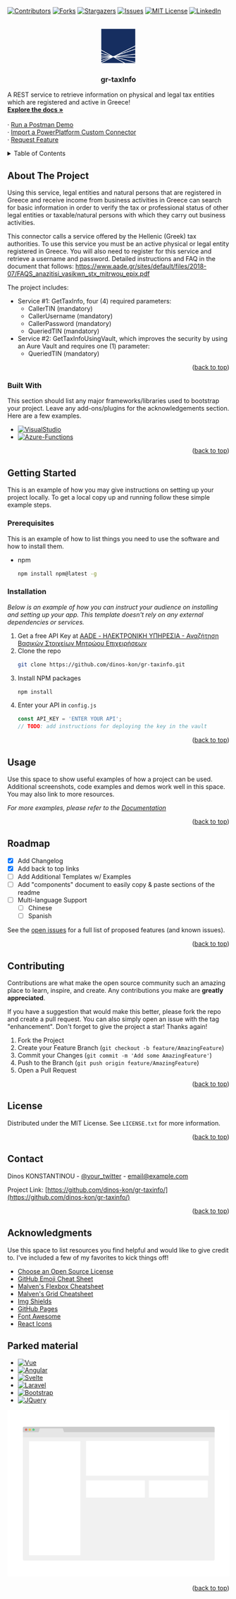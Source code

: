 <!-- Improved compatibility of back to top link: See: https://github.com/dinos-kon/gr-taxinfo/pull/73 -->
<a name="readme-top"></a>
<!--
*** Thanks for checking out the Best-README-Template. If you have a suggestion
*** that would make this better, please fork the repo and create a pull request
*** or simply open an issue with the tag "enhancement".
*** Don't forget to give the project a star!
*** Thanks again! Now go create something AMAZING! :D
-->



<!-- PROJECT SHIELDS -->
<!--
*** I'm using markdown "reference style" links for readability.
*** Reference links are enclosed in brackets [ ] instead of parentheses ( ).
*** See the bottom of this document for the declaration of the reference variables
*** for contributors-url, forks-url, etc. This is an optional, concise syntax you may use.
*** https://www.markdownguide.org/basic-syntax/#reference-style-links
-->
[![Contributors][contributors-shield]][contributors-url]
[![Forks][forks-shield]][forks-url]
[![Stargazers][stars-shield]][stars-url]
[![Issues][issues-shield]][issues-url]
[![MIT License][license-shield]][license-url]
[![LinkedIn][linkedin-shield]][linkedin-url]


<br />
<div align="">
  
  <div align="center">
    <a href="https://github.com/dinos-kon/gr-taxinfo">
      <!-- PROJECT LOGO -->
      <img src="images/aade-logo-greece.png" alt="Logo of aade.gr" width="80" height="80">
    </a>
  </div>
  <h3 align="center">gr-taxInfo</h3>

  <p align="left">
    A REST service to retrieve information on physical and legal tax entities which are registered and active in Greece!
    <br />
    <a href="https://github.com/dinos-kon/gr-taxinfo"><strong>Explore the docs »</strong></a>
    <br /><br />
    ·
    <a href="https://github.com/dinos-kon/gr-taxinfo/Postman">Run a Postman Demo</a>
    <br />
    ·
    <a href="https://github.com/dinos-kon/gr-taxinfo/CustomConnector">Import a PowerPlatform Custom Connector</a>
    <br />
    ·
    <a href="https://github.com/dinos-kon/gr-taxinfo/issues">Request Feature</a>
  </p>
</div>



<!-- TABLE OF CONTENTS -->
<details>
  <summary>Table of Contents</summary>
  <ol>
    <li>
      <a href="#about-the-project">About The Project</a>
      <ul>
        <li><a href="#built-with">Built With</a> C#, Azure Functions, ...</li>
      </ul>
    </li>
    <li>
      <a href="#getting-started">Getting Started</a>
      <ul>
        <li><a href="#prerequisites">Prerequisites</a></li>
        <li><a href="#installation">Installation</a></li>
      </ul>
    </li>
    <li><a href="#usage">Usage</a></li>
    <li><a href="#roadmap">Roadmap</a></li>
    <li><a href="#contributing">Contributing</a></li>
    <li><a href="#license">License</a></li>
    <li><a href="#contact">Contact</a></li>
    <li><a href="#acknowledgments">Acknowledgments</a></li>
  </ol>
</details>



<!-- ABOUT THE PROJECT -->
## About The Project

Using this service, legal entities and natural persons that are registered in Greece and receive income from business activities in Greece can search for basic information in order to verify the tax or professional status of other legal entities or taxable/natural persons with which they carry out business activities.

This connector calls a service offered by the Hellenic (Greek) tax authorities. To use this service you must be an active physical or legal entity registered in Greece. You will also need to register for this service and retrieve a username and password. Detailed instructions and FAQ in the document that follows: https://www.aade.gr/sites/default/files/2018-07/FAQS_anazitisi_vasikwn_stx_mitrwou_epix.pdf

The project includes:
* Service #1: GetTaxInfo, four (4) required parameters:
  * CallerTIN (mandatory)
  * CallerUsername (mandatory)
  * CallerPassword (mandatory)
  * QueriedTIN (mandatory)
* Service #2: GetTaxInfoUsingVault, which improves the security by using an Aure Vault and requires one (1) parameter:
  * QueriedTIN (mandatory)

<p align="right">(<a href="#readme-top">back to top</a>)</p>

### Built With

This section should list any major frameworks/libraries used to bootstrap your project. Leave any add-ons/plugins for the acknowledgements section. Here are a few examples.

* [![VisualStudio][VisualStudio-img]][VisualStudio-url]
* [![Azure-Functions][Azure-Functions]][Azure-Functions-url]

<p align="right">(<a href="#readme-top">back to top</a>)</p>

<!-- GETTING STARTED -->
## Getting Started

This is an example of how you may give instructions on setting up your project locally.
To get a local copy up and running follow these simple example steps.

### Prerequisites

This is an example of how to list things you need to use the software and how to install them.
* npm
  ```sh
  npm install npm@latest -g
  ```

### Installation

_Below is an example of how you can instruct your audience on installing and setting up your app. This template doesn't rely on any external dependencies or services._

1. Get a free API Key at [AADE - ΗΛΕΚΤΡΟΝΙΚΗ ΥΠΗΡΕΣΙΑ - Αναζήτηση Βασικών Στοιχείων Μητρώου Επιχειρήσεων](https://www1.gsis.gr/webtax/wspublicreg/faces/pages/wspublicreg/menu.xhtml)
2. Clone the repo
   ```sh
   git clone https://github.com/dinos-kon/gr-taxinfo.git
   ```
3. Install NPM packages
   ```sh
   npm install
   ```
4. Enter your API in `config.js`
   ```js
   const API_KEY = 'ENTER YOUR API';
   // TODO: add instructions for deploying the key in the vault
   ```

<p align="right">(<a href="#readme-top">back to top</a>)</p>



<!-- USAGE EXAMPLES -->
## Usage

Use this space to show useful examples of how a project can be used. Additional screenshots, code examples and demos work well in this space. You may also link to more resources.

_For more examples, please refer to the [Documentation](https://example.com)_

<p align="right">(<a href="#readme-top">back to top</a>)</p>



<!-- ROADMAP -->
## Roadmap

- [x] Add Changelog
- [x] Add back to top links
- [ ] Add Additional Templates w/ Examples
- [ ] Add "components" document to easily copy & paste sections of the readme
- [ ] Multi-language Support
    - [ ] Chinese
    - [ ] Spanish

See the [open issues](https://github.com/dinos-kon/gr-taxinfo/issues) for a full list of proposed features (and known issues).

<p align="right">(<a href="#readme-top">back to top</a>)</p>



<!-- CONTRIBUTING -->
## Contributing

Contributions are what make the open source community such an amazing place to learn, inspire, and create. Any contributions you make are **greatly appreciated**.

If you have a suggestion that would make this better, please fork the repo and create a pull request. You can also simply open an issue with the tag "enhancement".
Don't forget to give the project a star! Thanks again!

1. Fork the Project
2. Create your Feature Branch (`git checkout -b feature/AmazingFeature`)
3. Commit your Changes (`git commit -m 'Add some AmazingFeature'`)
4. Push to the Branch (`git push origin feature/AmazingFeature`)
5. Open a Pull Request

<p align="right">(<a href="#readme-top">back to top</a>)</p>



<!-- LICENSE -->
## License

Distributed under the MIT License. See `LICENSE.txt` for more information.

<p align="right">(<a href="#readme-top">back to top</a>)</p>



<!-- CONTACT -->
## Contact

Dinos KONSTANTINOU - [@your_twitter](https://twitter.com/your_username) - email@example.com

Project Link: [https://github.com/dinos-kon/gr-taxinfo/](https://github.com/dinos-kon/gr-taxinfo/)

<p align="right">(<a href="#readme-top">back to top</a>)</p>



<!-- ACKNOWLEDGMENTS -->
## Acknowledgments

Use this space to list resources you find helpful and would like to give credit to. I've included a few of my favorites to kick things off!

* [Choose an Open Source License](https://choosealicense.com)
* [GitHub Emoji Cheat Sheet](https://www.webpagefx.com/tools/emoji-cheat-sheet)
* [Malven's Flexbox Cheatsheet](https://flexbox.malven.co/)
* [Malven's Grid Cheatsheet](https://grid.malven.co/)
* [Img Shields](https://shields.io)
* [GitHub Pages](https://pages.github.com)
* [Font Awesome](https://fontawesome.com)
* [React Icons](https://react-icons.github.io/react-icons/search)

## Parked material

* [![Vue][Vue.js]][Vue-url]
* [![Angular][Angular.io]][Angular-url]
* [![Svelte][Svelte.dev]][Svelte-url]
* [![Laravel][Laravel.com]][Laravel-url]
* [![Bootstrap][Bootstrap.com]][Bootstrap-url]
* [![JQuery][JQuery.com]][JQuery-url]

[![Product Name Screen Shot][product-screenshot]](https://example.com)

<p align="right">(<a href="#readme-top">back to top</a>)</p>



<!-- MARKDOWN LINKS & IMAGES -->
<!-- https://www.markdownguide.org/basic-syntax/#reference-style-links -->
[contributors-shield]: https://img.shields.io/github/contributors/dinos-kon/gr-taxinfo.svg?style=for-the-badge
[contributors-url]: https://github.com/dinos-kon/gr-taxinfo/graphs/contributors
[forks-shield]: https://img.shields.io/github/forks/dinos-kon/gr-taxinfo.svg?style=for-the-badge
[forks-url]: https://github.com/dinos-kon/gr-taxinfo/network/members
[stars-shield]: https://img.shields.io/github/stars/dinos-kon/gr-taxinfo.svg?style=for-the-badge
[stars-url]: https://github.com/dinos-kon/gr-taxinfo/stargazers
[issues-shield]: https://img.shields.io/github/issues/dinos-kon/gr-taxinfo.svg?style=for-the-badge
[issues-url]: https://github.com/dinos-kon/gr-taxinfo/issues
[license-shield]: https://img.shields.io/github/license/dinos-kon/gr-taxinfo.svg?style=for-the-badge
[license-url]: https://github.com/dinos-kon/gr-taxinfo/blob/master/LICENSE.txt
[linkedin-shield]: https://img.shields.io/badge/-LinkedIn-black.svg?style=for-the-badge&logo=linkedin&colorB=555
[linkedin-url]: https://linkedin.com/in/dinos-konstantinou/
[product-screenshot]: images/screenshot.png
[VisualStudio-img]: https://img.shields.io/badge/visual%20studio-community%202022-5C2D91?logo=visualstudio
[VisualStudio-url]: https://visualstudio.microsoft.com/

[Azure-Functions]: https://img.shields.io/badge/Azure-Functions-0062AD?logo=azurefunctions
[Azure-Functions-url]: https://learn.microsoft.com/en-us/azure/azure-functions/
[Vue.js]: https://img.shields.io/badge/Vue.js-35495E?style=for-the-badge&logo=vuedotjs&logoColor=4FC08D
[Vue-url]: https://vuejs.org/
[Angular.io]: https://img.shields.io/badge/Angular-DD0031?style=for-the-badge&logo=angular&logoColor=white
[Angular-url]: https://angular.io/
[Svelte.dev]: https://img.shields.io/badge/Svelte-4A4A55?style=for-the-badge&logo=svelte&logoColor=FF3E00
[Svelte-url]: https://svelte.dev/
[Laravel.com]: https://img.shields.io/badge/Laravel-FF2D20?style=for-the-badge&logo=laravel&logoColor=white
[Laravel-url]: https://laravel.com
[Bootstrap.com]: https://img.shields.io/badge/Bootstrap-563D7C?style=for-the-badge&logo=bootstrap&logoColor=white
[Bootstrap-url]: https://getbootstrap.com
[JQuery.com]: https://img.shields.io/badge/jQuery-0769AD?style=for-the-badge&logo=jquery&logoColor=white
[JQuery-url]: https://jquery.com 
